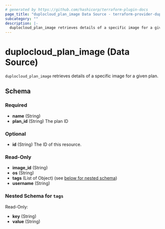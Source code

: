 ```yaml
---
# generated by https://github.com/hashicorp/terraform-plugin-docs
page_title: "duplocloud_plan_image Data Source - terraform-provider-duplocloud"
subcategory: ""
description: |-
  duplocloud_plan_image retrieves details of a specific image for a given plan.
---
```


# duplocloud_plan_image (Data Source)

`duplocloud_plan_image` retrieves details of a specific image for a given plan.



<!-- schema generated by tfplugindocs -->
## Schema

### Required

- **name** (String)
- **plan_id** (String) The plan ID

### Optional

- **id** (String) The ID of this resource.

### Read-Only

- **image_id** (String)
- **os** (String)
- **tags** (List of Object) (see [below for nested schema](#nestedatt--tags))
- **username** (String)

<a id="nestedatt--tags"></a>
### Nested Schema for `tags`

Read-Only:

- **key** (String)
- **value** (String)


